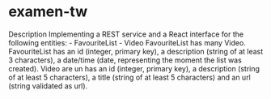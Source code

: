 # examen-tw

Description
Implementing a REST service and a React interface for the following entities: - FavouriteList - Video
FavouriteList has many Video. FavouriteList has an id (integer, primary key), a description (string of at least 3 characters), a date/time (date, representing the moment the list was created). Video are un has an id (integer, primary key), a description (string of at least 5 characters), a title (string of at least 5 characters) and an url (string validated as url).
